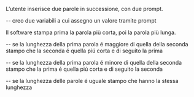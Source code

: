 L’utente inserisce due parole in successione, con due prompt.

-- creo due variabili a cui assegno un valore tramite prompt

Il software stampa prima la parola più corta, poi la parola più lunga.

-- se la lunghezza della prima parola é maggiore di quella della seconda stampo che la seconda é quella piú corta e di seguito la prima 

-- se la lunghezza della prima parola é minore di quella della seconda stampo che la prima é quella piú corta e di seguito la seconda 

-- se la lunghezza delle parole é uguale stampo che hanno la stessa lunghezza